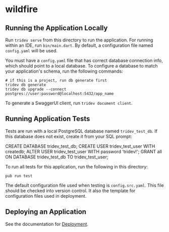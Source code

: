 # wildfire

## Running the Application Locally

Run `tridev serve` from this directory to run the application. For running within an IDE, run `bin/main.dart`. By default, a configuration file named `config.yaml` will be used.

You must have a `config.yaml` file that has correct database connection info, which should point to a local database. To configure a database to match your application's schema, run the following commands:

```
# if this is a project, run db generate first
tridev db generate
tridev db upgrade --connect postgres://user:password@localhost:5432/app_name
```

To generate a SwaggerUI client, run `tridev document client`.

## Running Application Tests

Tests are run with a local PostgreSQL database named `tridev_test_db`. If this database does not exist, create it from your SQL prompt:

CREATE DATABASE tridev_test_db;
CREATE USER tridev_test_user WITH createdb;
ALTER USER tridev_test_user WITH password 'tridev!';
GRANT all ON DATABASE tridev_test_db TO tridev_test_user;

To run all tests for this application, run the following in this directory:

```
pub run test
```

The default configuration file used when testing is `config.src.yaml`. This file should be checked into version control. It also the template for configuration files used in deployment.

## Deploying an Application

See the documentation for [Deployment](https://blackant.io/tridev/docs/deploy/).
